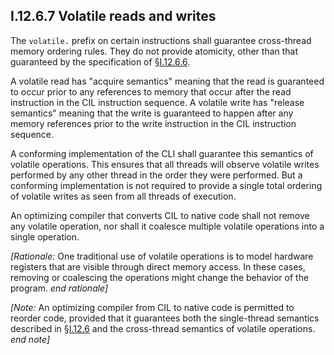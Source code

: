 ## I.12.6.7 Volatile reads and writes

The `volatile.` prefix on certain instructions shall guarantee cross-thread memory ordering rules. They do not provide atomicity, other than that guaranteed by the specification of §[I.12.6.6](i.12.6.6-atomic-reads-and-writes.md).

A volatile read has "acquire semantics" meaning that the read is guaranteed to occur prior to any references to memory that occur after the read instruction in the CIL instruction sequence. A volatile write has "release semantics" meaning that the write is guaranteed to happen after any memory references prior to the write instruction in the CIL instruction sequence.

A conforming implementation of the CLI shall guarantee this semantics of volatile operations. This ensures that all threads will observe volatile writes performed by any other thread in the 
order they were performed. But a conforming implementation is not required to provide a single total ordering of volatile writes as seen from all threads of execution.

An optimizing compiler that converts CIL to native code shall not remove any volatile operation, nor shall it coalesce multiple volatile operations into a single operation.

_[Rationale:_ One traditional use of volatile operations is to model hardware registers that are visible through direct memory access.  In these cases, removing or coalescing the operations might change the behavior of the program. _end rationale]_

_[Note:_ An optimizing compiler from CIL to native code is permitted to reorder code, provided that it guarantees both the single-thread semantics described in §[I.12.6](#todo-missing-hyperlink) and the cross-thread semantics of volatile operations. _end note]_


